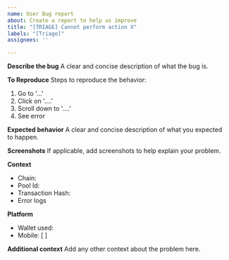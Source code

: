 ```yaml
---
name: User Bug report
about: Create a report to help us improve
title: "[TRIAGE] Cannot perform action X"
labels: "[Triage]"
assignees: ''

---
```


**Describe the bug**
A clear and concise description of what the bug is.

**To Reproduce**
Steps to reproduce the behavior:
1. Go to '...'
2. Click on '....'
3. Scroll down to '....'
4. See error

**Expected behavior**
A clear and concise description of what you expected to happen.

**Screenshots**
If applicable, add screenshots to help explain your problem.

**Context**
 - Chain: 
 - Pool Id: 
 - Transaction Hash: 
 - Error logs

**Platform**
- Wallet used: 
- Mobile: [ ]

**Additional context**
Add any other context about the problem here.
